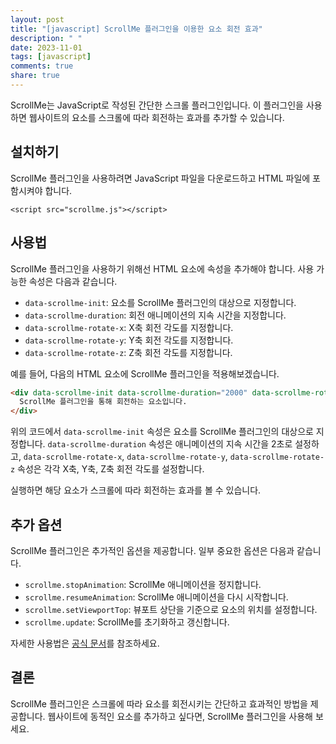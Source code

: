 ```yaml
---
layout: post
title: "[javascript] ScrollMe 플러그인을 이용한 요소 회전 효과"
description: " "
date: 2023-11-01
tags: [javascript]
comments: true
share: true
---
```


ScrollMe는 JavaScript로 작성된 간단한 스크롤 플러그인입니다. 이 플러그인을 사용하면 웹사이트의 요소를 스크롤에 따라 회전하는 효과를 추가할 수 있습니다.

## 설치하기

ScrollMe 플러그인을 사용하려면 JavaScript 파일을 다운로드하고 HTML 파일에 포함시켜야 합니다. 

```
<script src="scrollme.js"></script>
```

## 사용법

ScrollMe 플러그인을 사용하기 위해선 HTML 요소에 속성을 추가해야 합니다. 사용 가능한 속성은 다음과 같습니다.

- `data-scrollme-init`: 요소를 ScrollMe 플러그인의 대상으로 지정합니다.
- `data-scrollme-duration`: 회전 애니메이션의 지속 시간을 지정합니다.
- `data-scrollme-rotate-x`: X축 회전 각도를 지정합니다.
- `data-scrollme-rotate-y`: Y축 회전 각도를 지정합니다.
- `data-scrollme-rotate-z`: Z축 회전 각도를 지정합니다.

예를 들어, 다음의 HTML 요소에 ScrollMe 플러그인을 적용해보겠습니다.

```html
<div data-scrollme-init data-scrollme-duration="2000" data-scrollme-rotate-x="180" data-scrollme-rotate-y="180" data-scrollme-rotate-z="0">
  ScrollMe 플러그인을 통해 회전하는 요소입니다.
</div>
```

위의 코드에서 `data-scrollme-init` 속성은 요소를 ScrollMe 플러그인의 대상으로 지정합니다. `data-scrollme-duration` 속성은 애니메이션의 지속 시간을 2초로 설정하고, `data-scrollme-rotate-x`, `data-scrollme-rotate-y`, `data-scrollme-rotate-z` 속성은 각각 X축, Y축, Z축 회전 각도를 설정합니다.

실행하면 해당 요소가 스크롤에 따라 회전하는 효과를 볼 수 있습니다.

## 추가 옵션

ScrollMe 플러그인은 추가적인 옵션을 제공합니다. 일부 중요한 옵션은 다음과 같습니다.

- `scrollme.stopAnimation`: ScrollMe 애니메이션을 정지합니다.
- `scrollme.resumeAnimation`: ScrollMe 애니메이션을 다시 시작합니다.
- `scrollme.setViewportTop`: 뷰포트 상단을 기준으로 요소의 위치를 설정합니다.
- `scrollme.update`: ScrollMe를 초기화하고 갱신합니다.

자세한 사용법은 [공식 문서](https://www.scrollme.npm/)를 참조하세요.

## 결론

ScrollMe 플러그인은 스크롤에 따라 요소를 회전시키는 간단하고 효과적인 방법을 제공합니다. 웹사이트에 동적인 요소를 추가하고 싶다면, ScrollMe 플러그인을 사용해 보세요.